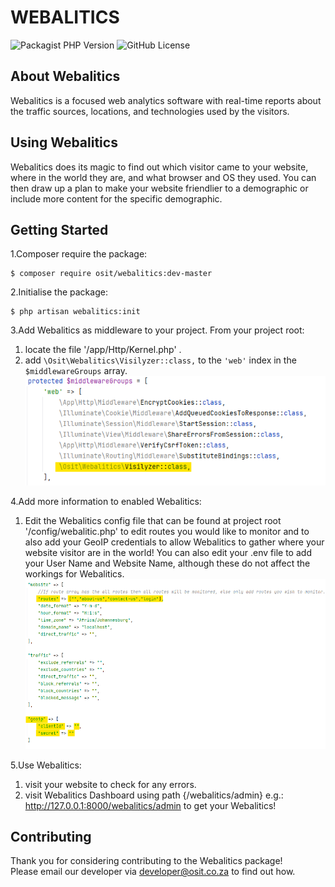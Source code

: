 # WEBALITICS  
![Packagist PHP Version](https://img.shields.io/packagist/dependency-v/OmniSolInfoTech/webalitic/php)
![GitHub License](https://img.shields.io/github/license/OmniSolInfoTech/webalitic)


## About Webalitics

Webalitics is a focused web analytics software with real-time reports about the traffic sources, locations, and 
technologies used by the visitors.


## Using Webalitics

Webalitics does its magic to find out which visitor came to your website, where in the world they are, and what browser 
and OS they used. You can then draw up a plan to make your website friendlier to a demographic or include more content 
for the specific demographic.


## Getting Started

1.Composer require the package:  
````shell
$ composer require osit/webalitics:dev-master 
````
2.Initialise the package:  
````shell
$ php artisan webalitics:init
````

3.Add Webalitics as middleware to your project. From your project root:
1. locate the file '/app/Http/Kernel.php' .
2. add `\Osit\Webalitics\Visilyzer::class,` to the `'web'` index in the `$middlewareGroups` array.
   ![Add Webalitics as middleware](src/resources/webalitic-assets/Webalitics_middleware.png "Add Webalitics as middleware")

4.Add more information to enabled Webalitics:
1. Edit the Webalitics config file that can be found at project root '/config/webalitic.php' to edit routes you would 
   like to monitor and to also add your GeoIP credentials to allow Webalitics to gather where your website visitor are 
   in the world! You can also edit your .env file to add your User Name and Website Name, although these do not affect 
   the workings for Webalitics.
   ![Webalitics config file](src/resources/webalitic-assets/Webalitics_config.png "Webalitics config file")


5.Use Webalitics:
1. visit your website to check for any errors.
2. visit Webalitics Dashboard using path {/webalitics/admin} e.g.: http://127.0.0.1:8000/webalitics/admin to get your Webalitics!

## Contributing

Thank you for considering contributing to the Webalitics package!  
Please email our developer via [developer@osit.co.za](mailto:developer@osit.co.za) to find out how.


